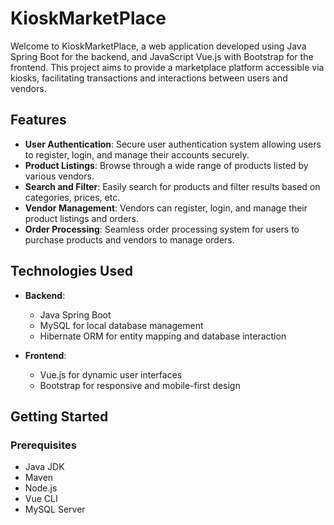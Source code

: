 # KioskMarketPlace

Welcome to KioskMarketPlace, a web application developed using Java Spring Boot for the backend, and JavaScript Vue.js with Bootstrap for the frontend. This project aims to provide a marketplace platform accessible via kiosks, facilitating transactions and interactions between users and vendors.

## Features

- **User Authentication**: Secure user authentication system allowing users to register, login, and manage their accounts securely.
- **Product Listings**: Browse through a wide range of products listed by various vendors.
- **Search and Filter**: Easily search for products and filter results based on categories, prices, etc.
- **Vendor Management**: Vendors can register, login, and manage their product listings and orders.
- **Order Processing**: Seamless order processing system for users to purchase products and vendors to manage orders.

## Technologies Used

- **Backend**:
  - Java Spring Boot
  - MySQL for local database management
  - Hibernate ORM for entity mapping and database interaction

- **Frontend**:
  - Vue.js for dynamic user interfaces
  - Bootstrap for responsive and mobile-first design

## Getting Started

### Prerequisites

- Java JDK
- Maven
- Node.js
- Vue CLI
- MySQL Server

